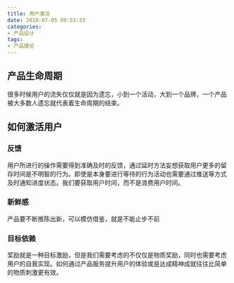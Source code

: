 ```yaml
---
title: 用户激活
date: 2018-07-05 09:53:33
categories:
- 产品设计
tags:
- 产品理论
---
```


## 产品生命周期
很多时候用户的流失仅仅就是因为遗忘，小到一个活动，大到一个品牌，一个产品被大多数人遗忘就代表着生命周期的结束。


## 如何激活用户
### 反馈
用户所进行的操作需要得到准确及时的反馈，通过延时方法妄想获取用户更多的留存时间是不明智的行为。即使是本身要进行等待的行为活动也需要通过推送等方式及时通知进度状态。我们要获取用户时间，而不是浪费用户时间。


### 新鲜感
产品要不断推陈出新，可以模仿借鉴，就是不能止步不前

### 目标依赖
奖励就是一种目标激励，但是我们需要考虑的不仅仅是物质奖励，同时也需要考虑用户的自我实现。如何通过产品服务提升用户的体验或是达成精神成就往往比简单的物质刺激更有效。
